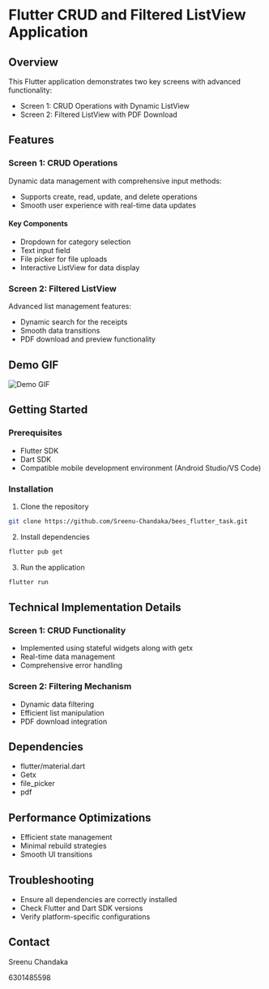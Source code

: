 # Flutter CRUD and Filtered ListView Application

## Overview
This Flutter application demonstrates two key screens with advanced functionality:
- Screen 1: CRUD Operations with Dynamic ListView
- Screen 2: Filtered ListView with PDF Download

## Features

### Screen 1: CRUD Operations
Dynamic data management with comprehensive input methods:
- Supports create, read, update, and delete operations
- Smooth user experience with real-time data updates

#### Key Components
- Dropdown for category selection
- Text input field
- File picker for file uploads
- Interactive ListView for data display

### Screen 2: Filtered ListView
Advanced list management features:
- Dynamic search for the receipts
- Smooth data transitions
- PDF download and preview functionality

## Demo GIF
![Demo GIF](bees_flutter_task.gif)

## Getting Started

### Prerequisites
- Flutter SDK
- Dart SDK
- Compatible mobile development environment (Android Studio/VS Code)

### Installation
1. Clone the repository
```bash
git clone https://github.com/Sreenu-Chandaka/bees_flutter_task.git
```

2. Install dependencies
```bash
flutter pub get
```

3. Run the application
```bash
flutter run
```

## Technical Implementation Details

### Screen 1: CRUD Functionality
- Implemented using stateful widgets along with getx
- Real-time data management
- Comprehensive error handling

### Screen 2: Filtering Mechanism
- Dynamic data filtering
- Efficient list manipulation
- PDF download integration

## Dependencies
- flutter/material.dart
- Getx
- file_picker
- pdf

## Performance Optimizations
- Efficient state management
- Minimal rebuild strategies
- Smooth UI transitions


## Troubleshooting
- Ensure all dependencies are correctly installed
- Check Flutter and Dart SDK versions
- Verify platform-specific configurations



## Contact
Sreenu Chandaka

6301485598
